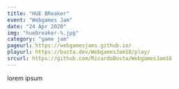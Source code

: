 ```yaml
---
title: "HUE BReaker"
event: "Webgames Jam"
date: "24 Apr 2020"
img: "huebreaker-%.jpg"
category: "game jam"
pageurl: https://webgamesjams.github.io/
playurl: https://busta.dev/WebgamesJam18/play/
srcurl: https://github.com/RicardoBusta/WebgamesJam18
---
```

lorem ipsum